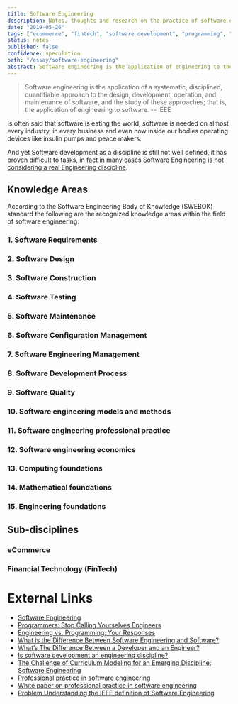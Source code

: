 ```yaml
---
title: Software Engineering
description: Notes, thoughts and research on the practice of software engineering
date: "2019-05-26"
tags: ["ecommerce", "fintech", "software development", "programming", "engineering"]
status: notes
published: false
confidence: speculation
path: "/essay/software-engineering"
abstract: Software engineering is the application of engineering to the development of software in a systematic method. As software expands into new and different fields new specialties and disciplines will emerge, in particular I'm interested on the fields of ecommerce and financial technology.
---
```


>Software engineering is the application of a systematic, disciplined, quantifiable approach to the design, development, operation, and maintenance of software, and the study of these approaches; that is, the application of engineering to software. -- IEEE

Is often said that software is eating the world, software is needed on almost every industry, in every business and even now inside our bodies operating devices like insulin pumps and peace makers. 

And yet Software development as a discipline is still not well defined, it has proven difficult to tasks, in fact in many cases Software Engineering is [not considering a real Engineering discipline](https://www.theatlantic.com/technology/archive/2015/11/programmers-should-not-call-themselves-engineers/414271/).

## Knowledge Areas

According to the Software Engineering Body of Knowledge (SWEBOK) standard the following are the recognized knowledge areas within the field of software engineering:

### 1. Software Requirements

### 2. Software Design 

### 3. Software Construction

### 4. Software Testing

### 5. Software Maintenance 

### 6. Software Configuration Management

### 7. Software Engineering Management

### 8. Software Development Process 

### 9. Software Quality

### 10. Software engineering models and methods

### 11. Software engineering professional practice

### 12. Software engineering economics

### 13. Computing foundations

### 14. Mathematical foundations

### 15. Engineering foundations


## Sub-disciplines

### eCommerce 

### Financial Technology (FinTech)


# External Links

- [Software Engineering](https://en.wikipedia.org/wiki/Software_engineering)
- [Programmers: Stop Calling Yourselves Engineers](https://www.theatlantic.com/technology/archive/2015/11/programmers-should-not-call-themselves-engineers/414271/)
- [Engineering vs. Programming: Your Responses](https://www.theatlantic.com/notes/2015/11/reader-responses-engineering-vs-programming/415314/)
- [What is the Difference Between Software Engineering and Software?](https://www.computersciencedegreehub.com/faq/what-is-the-difference-between-software-engineering-and-software/)
- [What’s The Difference Between a Developer and an Engineer?](https://hackernoon.com/whats-the-difference-between-a-developer-and-an-engineer-1e7a97fc1bd)
- [Is software development an engineering discipline?](https://softwareengineering.stackexchange.com/questions/111265/is-software-development-an-engineering-discipline)
- [The Challenge of Curriculum Modeling for an Emerging Discipline: Software Engineering](http://citeseerx.ist.psu.edu/viewdoc/download?doi=10.1.1.112.4529&rep=rep1&type=pdf)
- [Professional practice in software engineering](https://engineerscanada.ca/public-policy/issue-statements/professional-practice-in-software-engineering)
- [White paper on professional practice in software engineering](https://engineerscanada.ca/publications/white-paper-on-professional-practice-in-software-engineering)
- [Problem Understanding the IEEE definition of Software Engineering](https://softwareengineering.stackexchange.com/questions/183685/problem-understanding-the-ieee-definition-of-software-engineering)